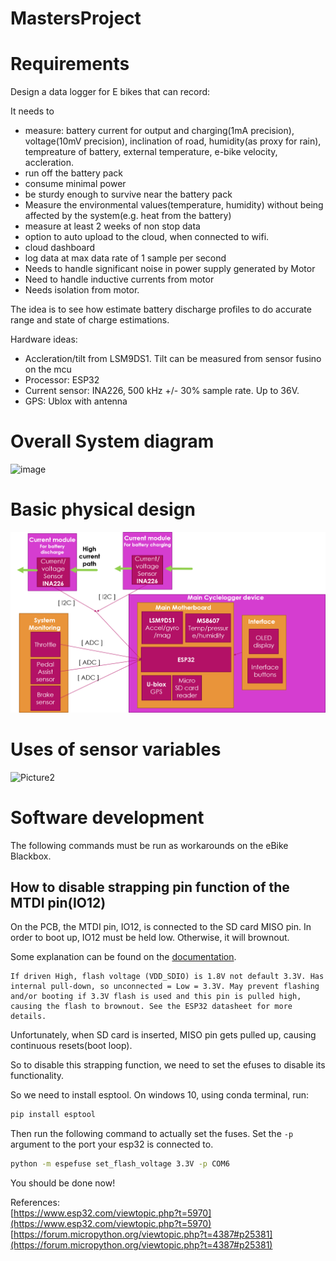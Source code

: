 # MastersProject
 
# Requirements
Design a data logger for E bikes that can record:


It needs to 
* measure: battery current for output and charging(1mA precision), voltage(10mV precision), inclination of road, humidity(as proxy for rain), tempreature of battery, external temperature, e-bike velocity, accleration.
* run off the battery pack
* consume minimal power
* be sturdy enough to survive near the battery pack
* Measure the environmental values(temperature, humidity) without being affected by the system(e.g. heat from the battery)
* measure at least 2 weeks of non stop data
* option to auto upload to the cloud, when connected to wifi.
* cloud dashboard
* log data at max data rate of 1 sample per second
* Needs to handle significant noise in power supply generated by Motor
* Need to handle inductive currents from motor
* Needs isolation from motor.


The idea is to see how estimate battery discharge profiles to do accurate range and state of charge estimations.



Hardware ideas:
* Accleration/tilt from LSM9DS1. Tilt can be measured from sensor fusino on the mcu
* Processor: ESP32
* Current sensor: INA226, 500 kHz +/- 30% sample rate. Up to 36V.
* GPS: Ublox with antenna


# Overall System diagram
![image](https://user-images.githubusercontent.com/26815217/105333825-1219bf80-5bce-11eb-83dc-ac001538fb16.png)

# Basic physical design
![image](https://github.com/MedadRufus/MastersProject/blob/main/Bike%20logger/Images/system_diagram.png)

# Uses of sensor variables

![Picture2](https://user-images.githubusercontent.com/26815217/105344719-3760fa80-5bdb-11eb-9e97-bf75274aea7c.png)


# Software development

The following commands must be run as workarounds on the eBike Blackbox.

## How to disable strapping pin function of the MTDI pin(IO12)

On the PCB, the MTDI pin, IO12, is connected to the SD card MISO pin. In order to boot up, IO12 must be held low. Otherwise, it will brownout. 

Some explanation can be found on the [documentation](https://github.com/espressif/esptool/wiki/ESP32-Boot-Mode-Selection#other-pins).
```
If driven High, flash voltage (VDD_SDIO) is 1.8V not default 3.3V. Has internal pull-down, so unconnected = Low = 3.3V. May prevent flashing and/or booting if 3.3V flash is used and this pin is pulled high, causing the flash to brownout. See the ESP32 datasheet for more details.
```

Unfortunately, when SD card is inserted, MISO pin gets pulled up, causing continuous resets(boot loop).

So to disable this strapping function, we need to set the efuses to disable its functionality. 

So we need to install esptool. On windows 10, using conda terminal, run:
```bash
pip install esptool
```
Then run the following command to actually set the fuses. Set the `-p` argument to the port your esp32 is connected to.
```bash
python -m espefuse set_flash_voltage 3.3V -p COM6
```

You should be done now!


References:  
[https://www.esp32.com/viewtopic.php?t=5970](https://www.esp32.com/viewtopic.php?t=5970)  
[https://forum.micropython.org/viewtopic.php?t=4387#p25381](https://forum.micropython.org/viewtopic.php?t=4387#p25381)  



